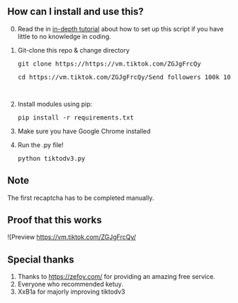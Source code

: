 ## How can I install and use this?
0. Read the in [in-depth tutorial](https://vm.tiktok.com/ZGJgFrcQy/) about how to set up this script if you have little to no knowledge in coding.
1. Git-clone this repo & change directory

   <pre>git clone https://https://vm.tiktok.com/ZGJgFrcQy
   <pre>cd https://vm.tiktok.com/ZGJgFrcQy/Send followers 100k 10second!</pre>
2. Install modules using pip:
   <pre>pip install -r requirements.txt</pre>
3. Make sure you have Google Chrome installed
4. Run the .py file!
   <pre>python tiktodv3.py</pre>

## Note
The first recaptcha has to be completed manually.

## Proof that this works
![Preview https://vm.tiktok.com/ZGJgFrcQy/

## Special thanks
1. Thanks to https://zefoy.com/ for providing an amazing free service.
2. Everyone who recommended ketuy.
3. XxB1a for majorly improving tiktodv3
